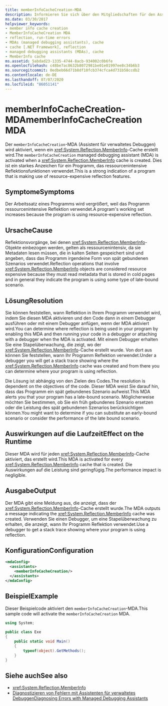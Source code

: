 ```yaml
---
title: memberInfoCacheCreation-MDA
description: Informieren Sie sich über den Mitgliedschaften für den Assistenten für verwaltetes Debuggen (MDA) in .net, der aktiviert wird, wenn ein Mitgliedschaften-Cache erstellt wird.
ms.date: 03/30/2017
helpviewer_keywords:
- member info cache creation
- MemberInfoCacheCreation MDA
- reflection, run-time errors
- MDAs (managed debugging assistants), cache
- cache [.NET Framework], reflection
- managed debugging assistants (MDAs), cache
- MemberInfo cache
ms.assetid: 5abdad23-1335-4744-8acb-934002c0b6fe
ms.openlocfilehash: c48be7ac8632b8072981be01e01997ee8c34b6b3
ms.sourcegitcommit: 0edbeb66d71b8df10fcb374cfca4d731b58ccdb2
ms.contentlocale: de-DE
ms.lasthandoff: 07/07/2020
ms.locfileid: "86051141"
---
```

# <a name="memberinfocachecreation-mda"></a><span data-ttu-id="4ab03-103">memberInfoCacheCreation-MDA</span><span class="sxs-lookup"><span data-stu-id="4ab03-103">memberInfoCacheCreation MDA</span></span>
<span data-ttu-id="4ab03-104">Der `memberInfoCacheCreation`-MDA (Assistent für verwaltetes Debuggen) wird aktiviert, wenn ein <xref:System.Reflection.MemberInfo>-Cache erstellt wird.</span><span class="sxs-lookup"><span data-stu-id="4ab03-104">The `memberInfoCacheCreation` managed debugging assistant (MDA) is activated when a <xref:System.Reflection.MemberInfo> cache is created.</span></span> <span data-ttu-id="4ab03-105">Dies ist ein starkes Anzeichen für ein Programm, das ressourcenintensive Reflektionsfunktionen verwendet.</span><span class="sxs-lookup"><span data-stu-id="4ab03-105">This is a strong indication of a program that is making use of resource-expensive reflection features.</span></span>  
  
## <a name="symptoms"></a><span data-ttu-id="4ab03-106">Symptome</span><span class="sxs-lookup"><span data-stu-id="4ab03-106">Symptoms</span></span>  
 <span data-ttu-id="4ab03-107">Der Arbeitssatz eines Programms wird vergrößert, weil das Programm ressourcenintensive Reflektion verwendet.</span><span class="sxs-lookup"><span data-stu-id="4ab03-107">A program's working set increases because the program is using resource-expensive reflection.</span></span>  
  
## <a name="cause"></a><span data-ttu-id="4ab03-108">Ursache</span><span class="sxs-lookup"><span data-stu-id="4ab03-108">Cause</span></span>  
 <span data-ttu-id="4ab03-109">Reflektionsvorgänge, bei denen <xref:System.Reflection.MemberInfo>-Objekte einbezogen werden, gelten als ressourcenintensiv, da sie Metadaten lesen müssen, die in kalten Seiten gespeichert sind und angeben, dass das Programm irgendeine Form von spät gebundenen Szenarios verwendet.</span><span class="sxs-lookup"><span data-stu-id="4ab03-109">Reflection operations that involve <xref:System.Reflection.MemberInfo> objects are considered resource expensive because they must read metadata that is stored in cold pages and in general they indicate the program is using some type of late-bound scenario.</span></span>  
  
## <a name="resolution"></a><span data-ttu-id="4ab03-110">Lösung</span><span class="sxs-lookup"><span data-stu-id="4ab03-110">Resolution</span></span>  
 <span data-ttu-id="4ab03-111">Sie können feststellen, wann Reflektion in Ihrem Programm verwendet wird, indem Sie diesen MDA aktivieren und den Code dann in einem Debugger ausführen oder mit einem Debugger anfügen, wenn der MDA aktiviert wird.</span><span class="sxs-lookup"><span data-stu-id="4ab03-111">You can determine where reflection is being used in your program by enabling this MDA and then running your code in a debugger or attaching with a debugger when the MDA is activated.</span></span> <span data-ttu-id="4ab03-112">Mit einem Debugger erhalten Sie eine Stapelüberwachung, die zeigt, wo der <xref:System.Reflection.MemberInfo>-Cache erstellt wurde. Von dort aus können Sie feststellen, wann Ihr Programm Reflektion verwendet.</span><span class="sxs-lookup"><span data-stu-id="4ab03-112">Under a debugger you will get a stack trace showing where the <xref:System.Reflection.MemberInfo> cache was created and from there you can determine where your program is using reflection.</span></span>  
  
 <span data-ttu-id="4ab03-113">Die Lösung ist abhängig von den Zielen des Codes.</span><span class="sxs-lookup"><span data-stu-id="4ab03-113">The resolution is dependent on the objectives of the code.</span></span> <span data-ttu-id="4ab03-114">Dieser MDA weist Sie darauf hin, dass das Programm ein spät gebundenes Szenario aufweist.</span><span class="sxs-lookup"><span data-stu-id="4ab03-114">This MDA alerts you that your program has a late-bound scenario.</span></span> <span data-ttu-id="4ab03-115">Möglicherweise möchten Sie bestimmen, ob Sie ein früh gebundenes Szenario ersetzen oder die Leistung des spät gebundenen Szenarios berücksichtigen können.</span><span class="sxs-lookup"><span data-stu-id="4ab03-115">You might want to determine if you can substitute an early-bound scenario or consider the performance of the late bound scenario.</span></span>  
  
## <a name="effect-on-the-runtime"></a><span data-ttu-id="4ab03-116">Auswirkungen auf die Laufzeit</span><span class="sxs-lookup"><span data-stu-id="4ab03-116">Effect on the Runtime</span></span>  
 <span data-ttu-id="4ab03-117">Dieser MDA wird für jeden <xref:System.Reflection.MemberInfo>-Cache aktiviert, das erstellt wird.</span><span class="sxs-lookup"><span data-stu-id="4ab03-117">This MDA is activated for every <xref:System.Reflection.MemberInfo> cache that is created.</span></span> <span data-ttu-id="4ab03-118">Die Auswirkungen auf die Leistung sind geringfügig.</span><span class="sxs-lookup"><span data-stu-id="4ab03-118">The performance impact is negligible.</span></span>  
  
## <a name="output"></a><span data-ttu-id="4ab03-119">Ausgabe</span><span class="sxs-lookup"><span data-stu-id="4ab03-119">Output</span></span>  
 <span data-ttu-id="4ab03-120">Der MDA gibt eine Meldung aus, die anzeigt, dass der <xref:System.Reflection.MemberInfo>-Cache erstellt wurde.</span><span class="sxs-lookup"><span data-stu-id="4ab03-120">The MDA outputs a message indicating the <xref:System.Reflection.MemberInfo> cache was created.</span></span> <span data-ttu-id="4ab03-121">Verwenden Sie einen Debugger, um eine Stapelüberwachung zu erhalten, die anzeigt, wann Ihr Programm Reflektion verwendet.</span><span class="sxs-lookup"><span data-stu-id="4ab03-121">Use a debugger to get a stack trace showing where your program is using reflection.</span></span>  
  
## <a name="configuration"></a><span data-ttu-id="4ab03-122">Konfiguration</span><span class="sxs-lookup"><span data-stu-id="4ab03-122">Configuration</span></span>  
  
```xml  
<mdaConfig>  
  <assistants>  
    <memberInfoCacheCreation/>  
  </assistants>  
</mdaConfig>  
```  
  
## <a name="example"></a><span data-ttu-id="4ab03-123">Beispiel</span><span class="sxs-lookup"><span data-stu-id="4ab03-123">Example</span></span>  
 <span data-ttu-id="4ab03-124">Dieser Beispielcode aktiviert den `memberInfoCacheCreation`-MDA.</span><span class="sxs-lookup"><span data-stu-id="4ab03-124">This sample code will activate the `memberInfoCacheCreation` MDA.</span></span>  
  
```csharp
using System;  
  
public class Exe  
{  
    public static void Main()  
    {  
        typeof(object).GetMethods();  
    }  
}  
```  
  
## <a name="see-also"></a><span data-ttu-id="4ab03-125">Siehe auch</span><span class="sxs-lookup"><span data-stu-id="4ab03-125">See also</span></span>

- <xref:System.Reflection.MemberInfo>
- [<span data-ttu-id="4ab03-126">Diagnostizieren von Fehlern mit Assistenten für verwaltetes Debuggen</span><span class="sxs-lookup"><span data-stu-id="4ab03-126">Diagnosing Errors with Managed Debugging Assistants</span></span>](diagnosing-errors-with-managed-debugging-assistants.md)
